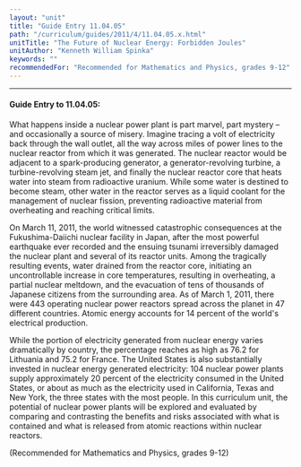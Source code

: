```yaml
---
layout: "unit"
title: "Guide Entry 11.04.05"
path: "/curriculum/guides/2011/4/11.04.05.x.html"
unitTitle: "The Future of Nuclear Energy: Forbidden Joules"
unitAuthor: "Kenneth William Spinka"
keywords: ""
recommendedFor: "Recommended for Mathematics and Physics, grades 9-12"
---
```

<body>
<hr/>
<h4>
Guide Entry to 11.04.05:
</h4>
<p>
What happens inside a nuclear power plant is part marvel, part mystery – and occasionally a source of misery. Imagine tracing a volt of electricity back through the wall outlet, all the way across miles of power lines to the nuclear reactor from which it was generated. The nuclear reactor would be adjacent to a spark-producing generator, a generator-revolving turbine, a turbine-revolving steam jet, and finally the nuclear reactor core that heats water into steam from radioactive uranium. While some water is destined to become steam, other water in the reactor serves as a liquid coolant for the management of nuclear fission, preventing radioactive material from overheating and reaching critical limits.
</p>
<p>
On March 11, 2011, the world witnessed catastrophic consequences at the Fukushima-Daiichi nuclear facility in Japan, after the most powerful earthquake ever recorded and the ensuing tsunami irreversibly damaged the nuclear plant and several of its reactor units. Among the tragically resulting events, water drained from the reactor core, initiating an uncontrollable increase in core temperatures, resulting in overheating, a partial nuclear meltdown, and the evacuation of tens of thousands of Japanese citizens from the surrounding area. As of March 1, 2011, there were 443 operating nuclear power reactors spread across the planet in 47 different countries. Atomic energy accounts for 14 percent of the world's electrical production.
</p>
<p>
While the portion of electricity generated from nuclear energy varies dramatically by country, the percentage reaches as high as 76.2 for Lithuania and 75.2 for France. The United States is also substantially invested in nuclear energy generated electricity: 104 nuclear power plants supply approximately 20 percent of the electricity consumed in the United States, or about as much as the electricity used in California, Texas and New York, the three states with the most people. In this curriculum unit, the potential of nuclear power plants will be explored and evaluated by comparing and contrasting the benefits and risks associated with what is contained and what is released from atomic reactions within nuclear reactors.
</p>
<p>
(Recommended for Mathematics and Physics, grades 9-12)
</p>
</body>